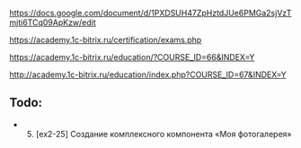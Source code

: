 https://docs.google.com/document/d/1PXDSUH47ZpHztdJUe6PMGa2sjVzTmjti6TCq09ApKzw/edit

https://academy.1c-bitrix.ru/certification/exams.php

https://academy.1c-bitrix.ru/education/?COURSE_ID=66&INDEX=Y

http://academy.1c-bitrix.ru/education/index.php?COURSE_ID=67&INDEX=Y

## Todo:

- 5. [ex2-25] Создание комплексного компонента «Моя фотогалерея»